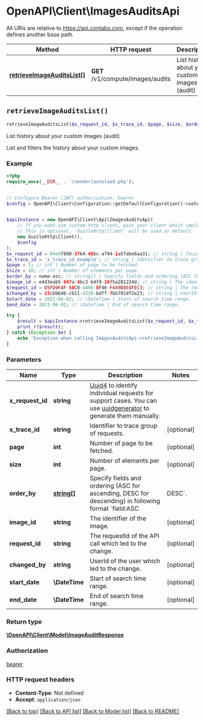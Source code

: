 # OpenAPI\Client\ImagesAuditsApi

All URIs are relative to https://api.contabo.com, except if the operation defines another base path.

| Method | HTTP request | Description |
| ------------- | ------------- | ------------- |
| [**retrieveImageAuditsList()**](ImagesAuditsApi.md#retrieveImageAuditsList) | **GET** /v1/compute/images/audits | List history about your custom images (audit) |


## `retrieveImageAuditsList()`

```php
retrieveImageAuditsList($x_request_id, $x_trace_id, $page, $size, $order_by, $image_id, $request_id, $changed_by, $start_date, $end_date): \OpenAPI\Client\Model\ImageAuditResponse
```

List history about your custom images (audit)

List and filters the history about your custom images.

### Example

```php
<?php
require_once(__DIR__ . '/vendor/autoload.php');


// Configure Bearer (JWT) authorization: bearer
$config = OpenAPI\Client\Configuration::getDefaultConfiguration()->setAccessToken('YOUR_ACCESS_TOKEN');


$apiInstance = new OpenAPI\Client\Api\ImagesAuditsApi(
    // If you want use custom http client, pass your client which implements `GuzzleHttp\ClientInterface`.
    // This is optional, `GuzzleHttp\Client` will be used as default.
    new GuzzleHttp\Client(),
    $config
);
$x_request_id = 04e0f898-37b4-48bc-a794-1a57abe6aa31; // string | [Uuid4](https://en.wikipedia.org/wiki/Universally_unique_identifier#Version_4_(random)) to identify individual requests for support cases. You can use [uuidgenerator](https://www.uuidgenerator.net/version4) to generate them manually.
$x_trace_id = 'x_trace_id_example'; // string | Identifier to trace group of requests.
$page = 1; // int | Number of page to be fetched.
$size = 10; // int | Number of elements per page.
$order_by = name:asc; // string[] | Specify fields and ordering (ASC for ascending, DESC for descending) in following format `field:ASC|DESC`.
$image_id = e443eab5-647a-4bc3-b4f9-16f5a281224d; // string | The identifier of the image.
$request_id = D5FD9FAF-58C0-4406-8F46-F449B8E4FEC3; // string | The requestId of the API call which led to the change.
$changed_by = 23cbb6d6-cb11-4330-bdff-7bb791df2e23; // string | UserId of the user which led to the change.
$start_date = 2021-06-02; // \DateTime | Start of search time range.
$end_date = 2021-06-02; // \DateTime | End of search time range.

try {
    $result = $apiInstance->retrieveImageAuditsList($x_request_id, $x_trace_id, $page, $size, $order_by, $image_id, $request_id, $changed_by, $start_date, $end_date);
    print_r($result);
} catch (Exception $e) {
    echo 'Exception when calling ImagesAuditsApi->retrieveImageAuditsList: ', $e->getMessage(), PHP_EOL;
}
```

### Parameters

| Name | Type | Description  | Notes |
| ------------- | ------------- | ------------- | ------------- |
| **x_request_id** | **string**| [Uuid4](https://en.wikipedia.org/wiki/Universally_unique_identifier#Version_4_(random)) to identify individual requests for support cases. You can use [uuidgenerator](https://www.uuidgenerator.net/version4) to generate them manually. | |
| **x_trace_id** | **string**| Identifier to trace group of requests. | [optional] |
| **page** | **int**| Number of page to be fetched. | [optional] |
| **size** | **int**| Number of elements per page. | [optional] |
| **order_by** | [**string[]**](../Model/string.md)| Specify fields and ordering (ASC for ascending, DESC for descending) in following format &#x60;field:ASC|DESC&#x60;. | [optional] |
| **image_id** | **string**| The identifier of the image. | [optional] |
| **request_id** | **string**| The requestId of the API call which led to the change. | [optional] |
| **changed_by** | **string**| UserId of the user which led to the change. | [optional] |
| **start_date** | **\DateTime**| Start of search time range. | [optional] |
| **end_date** | **\DateTime**| End of search time range. | [optional] |

### Return type

[**\OpenAPI\Client\Model\ImageAuditResponse**](../Model/ImageAuditResponse.md)

### Authorization

[bearer](../../README.md#bearer)

### HTTP request headers

- **Content-Type**: Not defined
- **Accept**: `application/json`

[[Back to top]](#) [[Back to API list]](../../README.md#endpoints)
[[Back to Model list]](../../README.md#models)
[[Back to README]](../../README.md)
